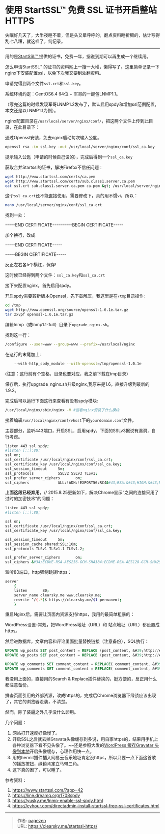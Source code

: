 # 使用 StartSSL™ 免费 SSL 证书开启整站 HTTPS


失眠好几天了，大半夜睡不着，但是头又晕呼呼的，翻点资料瞎折腾的，估计写得乱七八糟，就这样了，纯记录。

* * *

用的是[StartSSL™ ](https://www.startssl.com/)提供的证书，免费一年，据说到期可以再生成一个继续用。

怎么申请StartSSL™ 的证书的资料网上一搜一大堆，懒得写了。这里简单记录一下nginx下安装配置ssl，以免下次我又要到处翻资料。

申请完得到两个文件`ssl.crt`和`ssl.key`。

系统环境约定：CentOS6.4 64位 &#43; 军哥的一键包LNMP1.1。

（写完这篇的时候发现军哥LNMP1.2发布了，默认启用spdy和增加ssl范例配置，本文还是以LNMP1.1为例）。

nginx配置目录在`/usr/local/server/nginx/conf/`，把这两个文件上传到此目录，在此目录下：

通过Openssl安装，免去nginx启动每次输入公匙。

```bash
openssl rsa -in ssl.key -out /usr/local/server/nginx/conf/ssl_ca.key
```

提示输入公匙（申请的时候自己设的），完成后得到一个`ssl_ca.key`

获取合并Startssl的证书，解决Firefox不信任问题：

```bash
wget http://www.startssl.com/certs/ca.pem
wget http://www.startssl.com/certs/sub.class1.server.ca.pem
cat ssl.crt sub.class1.server.ca.pem ca.pem &gt; /usr/local/server/nginx/conf/ssl_ca.crt
```

这个`ssl_ca.crt`还不能直接使用，需要修改下，真的用不惯vi，所以：

```bash
nano /usr/local/server/nginx/conf/ssl_ca.crt
```

找到一处：

-----END CERTIFICATE----------BEGIN CERTIFICATE-----

加个换行，改成

-----END CERTIFICATE-----

-----BEGIN CERTIFICATE-----

反正左右各5个横杠，保存!

这时候已经得到两个文件：`ssl_ca.key`和`ssl_ca.crt`

接下来配置nginx，首先启用spdy。

开启spdy需要较新版本Openssl，先下载解压，我这里是在`/tmp`目录操作:

```bash
cd /tmp
wget http://www.openssl.org/source/openssl-1.0.1e.tar.gz
tar zxvpf openssl-1.0.1e.tar.gz
```

编辑lnmp（或lnmp1.1-full）目录下`upgrade_nginx.sh`。

找到这一行：

```bash
/configure --user=www --group=www --prefix=/usr/local/nginx
```

在这行的末尾加上:

```bash
    --with-http_spdy_module --with-openssl=/tmp/openssl-1.0.1e
```

(注意：这行前有个空格，目录也要对应，我之前下载在tmp目录）

保存后，执行upgrade_nginx.sh升级nginx,我原来是1.6，直接升级到最新的1.9.2。

完成后可以运行下面这行来查看有没有spdy模块:

```bash
/usr/local/nginx/sbin/nginx -V #查看nginx安装了什么模块
```

接着编辑`/usr/local/nginx/conf/vhost`下的`yourdomain.conf`文件。

主要部分，监听443端口，开启SSL，启用spdy，下面的SSLv3据说有漏洞，自行考虑。

```bash
listen 443 ssl spdy;
#listen [::]:80;
ssl on;
ssl_certificate /usr/local/nginx/conf/ssl_ca.crt;
ssl_certificate_key /usr/local/nginx/conf/ssl_ca.key;
ssl_session_timeout     5m;
ssl_protocols           SSLv2 SSLv3 TLSv1;
ssl_prefer_server_ciphers       on;
ssl_ciphers             ALL:!ADH:!EXPORT56:RC4&#43;RSA:&#43;HIGH:&#43;MEDIUM:&#43;LOW:&#43;SSLv2:&#43;EXP;
```

**上面这段已经弃用**，// 2015.8.25更新如下，解决Chrome显示“之间的连接采用了过时的加密技术”的问题：

```bash
listen 443 ssl spdy;
#listen [::]:80;

ssl on;
ssl_certificate /usr/local/nginx/conf/ssl_ca.crt;
ssl_certificate_key /usr/local/nginx/conf/ssl_ca.key;

ssl_session_timeout     5m;
ssl_session_cache shared:SSL:10m;
ssl_protocols TLSv1 TLSv1.1 TLSv1.2;

ssl_prefer_server_ciphers       on;
ssl_ciphers &#34;ECDHE-RSA-AES256-GCM-SHA384:ECDHE-RSA-AES128-GCM-SHA256:DHE-RSA-AES256-GCM-SHA384:DHE-RSA-AES128-GCM-SHA256:ECDHE-RSA-AES256-SHA384:ECDHE-RSA-AES128-SHA256:ECDHE-RSA-AES256-SHA:ECDHE-RSA-AES128-SHA:DHE-RSA-AES256-SHA256:DHE-RSA-AES128-SHA256:DHE-RSA-AES256-SHA:DHE-RSA-AES128-SHA:ECDHE-RSA-DES-CBC3-SHA:EDH-RSA-DES-CBC3-SHA:AES256-GCM-SHA384:AES128-GCM-SHA256:AES256-SHA256:AES128-SHA256:AES256-SHA:AES128-SHA:DES-CBC3-SHA:HIGH:!aNULL:!eNULL:!EXPORT:!DES:!MD5:!PSK:!RC4&#34;;
```

监听80端口，http强制跳转https：

```bash
server
    {
    listen       80;
    server_name clearsky.me www.clearsky.me;
    rewrite ^/(.*)$ https://clearsky.me/$1 permanent;
    }
```

重启Nginx后。需要让页面内资源支持https，我用的最简单粗暴的：

WordPress设置-常规，把WordPress地址（URL）和 站点地址（URL）都设置成https。

然后进数据库，文章内容和评论里面批量替换链接（注意备份），SQL执行：

```sql
UPDATE wp_posts SET post_content = REPLACE (post_content, &#39;http://example.com&#39;, &#39;https://example.com&#39;);   
UPDATE wp_posts SET post_content = REPLACE (post_content, &#39;http://example.com&#39;, &#39;https://example.com&#39;);

UPDATE wp_comments SET comment_content = REPLACE( comment_content, &#39;http://example.com&#39;, &#39;https://example.com&#39; );
UPDATE wp_comments SET comment_content = REPLACE( comment_content, &#39;http://example.com&#39;, &#39;https://example.com&#39; );
```

我没用上面的，直接用的Search &amp; Replace插件替换的，挺方便的，反正用什么都注意备份。

排查页面引用的外部资源，改成https的，完成后Chrome浏览器下绿锁应该出现了，其它的浏览器没装，不清楚。

然而，除了装逼之外几乎没什么卵用。

几个问题：

1. 网站打开速度好像慢了。
2. 开启SSL之后就去掉Gravata头像缓存到多说，用自家https的，结果用手机上各种浏览器下看不见头像了。~~还是参照大发的[WordPress 缓存Gravatar 头像到本地](http://fatesinger.com/76006)开启头像缓存，心理作用快一点。
3.  用的hermit插件插入网易云音乐地址肯定没https，所以只要一点下面这首歌的播放按钮，绿锁肯定立马带三角。
4. 这下真的困了，可以睡了。

参考资料：

1. https://www.startssl.com/?app=42
2. https://line.dreamq.org/1708spdy
3. https://yusky.me/lnmp-enable-ssl-spdy.html
4. https://cyhour.com/directadmin-install-startssl-free-ssl-certificates.html


---

> 作者: [pagezen](http://clearsky.me/)  
> URL: https://clearsky.me/startssl-https/  

